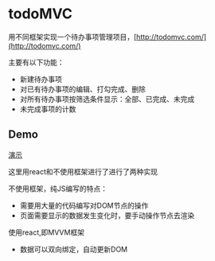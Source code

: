 # todoMVC
用不同框架实现一个待办事项管理项目，[http://todomvc.com/](http://todomvc.com/)

主要有以下功能：

- 新建待办事项
- 对已有待办事项的编辑、打勾完成、删除
- 对所有待办事项按筛选条件显示：全部、已完成、未完成
- 未完成事项的计数

## Demo
[演示](https://yaseminli.github.io/to-do/)

这里用react和不使用框架进行了进行了两种实现

不使用框架，纯JS编写的特点：
- 需要用大量的代码编写对DOM节点的操作
- 页面需要显示的数据发生变化时，要手动操作节点去渲染

使用react,即MVVM框架
- 数据可以双向绑定，自动更新DOM



